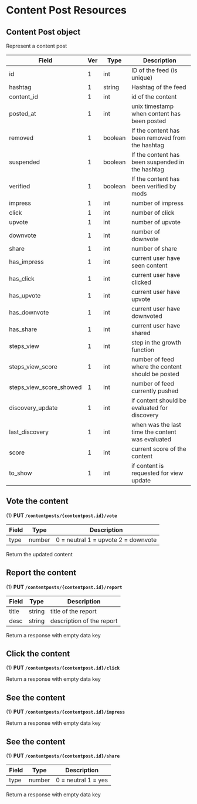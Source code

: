 # Content Post Resources

## Content Post object

Represent a content post

| Field                   | Ver | Type    | Description                                       |
| ----------------------- | --- | ------- | ------------------------------------------------- |
| id                      | 1   | int     | ID of the feed (is unique)                        |
| hashtag                 | 1   | string  | Hashtag of the feed                               |
| content_id              | 1   | int     | id of the content                                 |
| posted_at               | 1   | int     | unix timestamp when content has been posted       |
| removed                 | 1   | boolean | If the content has been removed from the hashtag  |
| suspended               | 1   | boolean | If the content has been suspended in the hashtag  |
| verified                | 1   | boolean | If the content has been verified by mods          |
| impress                 | 1   | int     | number of impress                                 |
| click                   | 1   | int     | number of click                                   |
| upvote                  | 1   | int     | number of upvote                                  |
| downvote                | 1   | int     | number of downvote                                |
| share                   | 1   | int     | number of share                                   |
| has_impress             | 1   | int     | current user have seen content                    |
| has_click               | 1   | int     | current user have clicked                         |
| has_upvote              | 1   | int     | current user have upvote                          |
| has_downvote            | 1   | int     | current user have downvoted                       |
| has_share               | 1   | int     | current user have shared                          |
| steps_view              | 1   | int     | step in the growth function                       |
| steps_view_score        | 1   | int     | number of feed where the content should be posted |
| steps_view_score_showed | 1   | int     | number of feed currently pushed                   |
| discovery_update        | 1   | int     | if content should be evaluated for discovery      |
| last_discovery          | 1   | int     | when was the last time the content was evaluated  |
| score                   | 1   | int     | current score of the content                      |
| to_show                 | 1   | int     | if content is requested for view update           |


## Vote the content

(1) **PUT `/contentposts/{contentpost.id}/vote`**

| Field   | Type   | Description                         |
| ------- | ------ | ----------------------------------- |
| type    | number | 0 = neutral 1 = upvote 2 = downvote |

Return the updated content

## Report the content

(1) **PUT `/contentposts/{contentpost.id}/report`**

| Field   | Type   | Description               |
| ------- | ------ | ------------------------- |
| title   | string | title of the report       |
| desc    | string | description of the report |

Return a response with empty data key

## Click the content

(1) **PUT `/contentposts/{contentpost.id}/click`**

Return a response with empty data key

## See the content

(1) **PUT `/contentposts/{contentpost.id}/impress`**

Return a response with empty data key

## See the content

(1) **PUT `/contentposts/{contentpost.id}/share`**

| Field   | Type   | Description                         |
| ------- | ------ | ----------------------------------- |
| type    | number | 0 = neutral 1 = yes |

Return a response with empty data key
